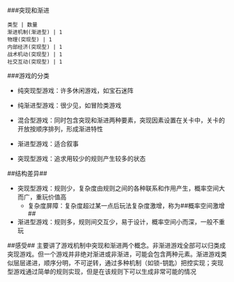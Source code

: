 ###突现和渐进
```table:pie
类型 | 数量
渐进机制(渐进型) | 1
物理(突现型) | 1
内部经济(突现型) | 1
战术机动(突现型) | 1
社交互动(突现型) | 1
```
###游戏的分类
- 纯突现型游戏：许多休闲游戏，如宝石迷阵
- 纯渐进型游戏：很少见，如冒险类游戏
- 混合型游戏：同时包含突现和渐进两种要素，突现因素设置在关卡中，关卡的开放按顺序排列，形成渐进特性


- 渐进型游戏：适合叙事
- 突现型游戏：追求用较少的规则产生较多的状态

##结构差异##
- 突现型游戏：规则少，复杂度由规则之间的各种联系和作用产生，概率空间大而广，重玩价值高
    - 复杂度屏障：复杂度超过某一点后玩法复杂度激增，称为##概率空间激增##
- 渐进型游戏：规则多，规则间交互少，易于设计，概率空间小而深，一般不重玩

##感受##
主要讲了游戏机制中突现和渐进两个概念。非渐进游戏全部可以归类成突现游戏。但一个游戏并非绝对渐进或非渐进，可能会包含两种元素。渐进游戏类似层层递进，顺序分明，不可逆转，通过多种机制（如锁-钥匙）把控实现；突现型游戏通过简单的规则实现，但是在该规则下可以生成非常可能的情况